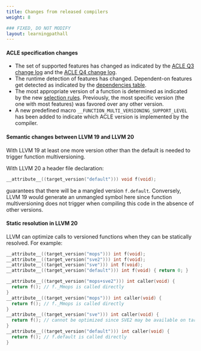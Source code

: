 ```yaml
---
title: Changes from released compilers
weight: 8

### FIXED, DO NOT MODIFY
layout: learningpathall
---
```


#### ACLE specification changes

- The set of supported features has changed as indicated by the [ACLE Q3 change log](https://arm-software.github.io/acle/main/acle.html#changes-between-acle-q2-2024-and-acle-q3-2024) and the [ACLE Q4 change log](https://arm-software.github.io/acle/main/acle.html#changes-between-acle-q3-2024-and-acle-q4-2024).
- The runtime detection of features has changed. Dependent-on features get detected as indicated by the [dependencies table](https://arm-software.github.io/acle/main/acle.html#dependencies).
- The most appropriate version of a function is determined as indicated by the new [selection rules](https://arm-software.github.io/acle/main/acle.html#selection). Previously, the most specific version (the one with most features) was favored over any other version.
- A new predefined macro `__FUNCTION_MULTI_VERSIONING_SUPPORT_LEVEL` has been added to indicate which ACLE version is implemented by the compiler.

#### Semantic changes between LLVM 19 and LLVM 20

With LLVM 19 at least one more version other than the default is needed to trigger function multiversioning. 

With LLVM 20 a header file declaration:

```c
__attribute__((target_version("default"))) void f(void);
```

guarantees that there will be a mangled version `f.default`. Conversely, LLVM 19 would generate an unmangled symbol here since function multiversioning does not trigger when compiling this code in the absence of other versions.

#### Static resolution in LLVM 20

LLVM can optimize calls to versioned functions when they can be statically resolved. For example:

```c
__attribute__((target_version("mops"))) int f(void);
__attribute__((target_version("sve2"))) int f(void);
__attribute__((target_version("sve"))) int f(void);
__attribute__((target_version("default"))) int f(void) { return 0; }

__attribute__((target_version("mops+sve2"))) int caller(void) {
  return f(); // f._Mmops is called directly
}
__attribute__((target_version("mops"))) int caller(void) {
  return f(); // f._Mmops is called directly
}
__attribute__((target_version("sve"))) int caller(void) {
  return f(); // cannot be optimized since SVE2 may be available on target
}
__attribute__((target_version("default"))) int caller(void) {
  return f(); // f.default is called directly
}
```

